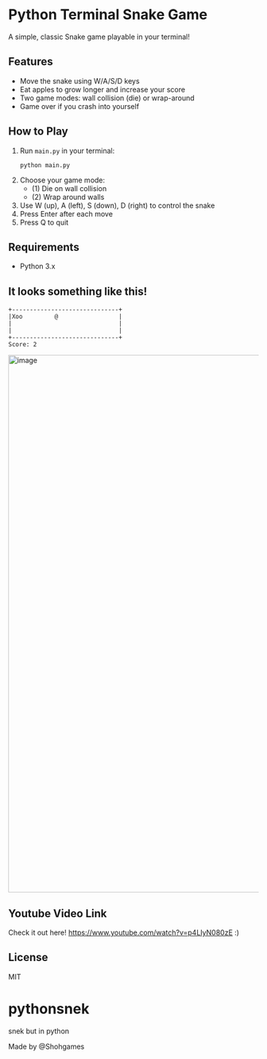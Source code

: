 # Python Terminal Snake Game

A simple, classic Snake game playable in your terminal!

## Features
- Move the snake using W/A/S/D keys
- Eat apples to grow longer and increase your score
- Two game modes: wall collision (die) or wrap-around
- Game over if you crash into yourself

## How to Play
1. Run `main.py` in your terminal:
	```
	python main.py
	```
2. Choose your game mode:
	- (1) Die on wall collision
	- (2) Wrap around walls
3. Use W (up), A (left), S (down), D (right) to control the snake
4. Press Enter after each move
5. Press Q to quit

## Requirements
- Python 3.x

## It looks something like this!
```
+------------------------------+
|Xoo         @                 |
|                              |
|                              |
+------------------------------+
Score: 2
```
<img width="1920" height="1080" alt="image" src="https://github.com/user-attachments/assets/4c2233d4-3a4c-4011-8da9-768bd63ec602" />

## Youtube Video Link
Check it out here! https://www.youtube.com/watch?v=p4LIyN080zE
:)
## License
MIT
# pythonsnek
snek but in python

Made by @Shohgames


